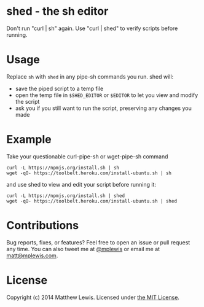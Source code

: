 # shed - the sh editor

Don't run "curl | sh" again. Use "curl | shed" to verify scripts before running.

# Usage

Replace `sh` with `shed` in any pipe-sh commands you run. shed will:

* save the piped script to a temp file
* open the temp file in `$SHED_EDITOR` or `$EDITOR` to let you view and modify the script
* ask you if you still want to run the script, preserving any changes you made

# Example

Take your questionable curl-pipe-sh or wget-pipe-sh command

```shell
curl -L https://npmjs.org/install.sh | sh
wget -qO- https://toolbelt.heroku.com/install-ubuntu.sh | sh
```

and use shed to view and edit your script before running it:

```shell
curl -L https://npmjs.org/install.sh | shed
wget -qO- https://toolbelt.heroku.com/install-ubuntu.sh | shed
```

# Contributions

Bug reports, fixes, or features? Feel free to open an issue or pull request any time. You can also tweet me at [@mplewis](http://twitter.com/mplewis) or email me at [matt@mplewis.com](mailto:matt@mplewis.com).

# License

Copyright (c) 2014 Matthew Lewis. Licensed under [the MIT License](http://opensource.org/licenses/MIT).
